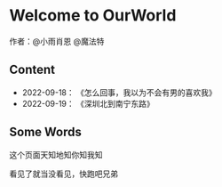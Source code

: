 # Welcome to OurWorld
作者：@小雨肖恩 @魔法特


## Content

- 2022-09-18： 《怎么回事，我以为不会有男的喜欢我》
- 2022-09-19： 《深圳北到南宁东路》


## Some Words

这个页面天知地知你知我知

看见了就当没看见，快跑吧兄弟
